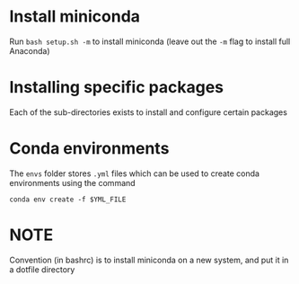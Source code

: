 # Install miniconda

Run `bash setup.sh -m` to install miniconda (leave out the `-m` flag to install full Anaconda)

# Installing specific packages

Each of the sub-directories exists to install and configure certain packages

# Conda environments

The `envs` folder stores `.yml` files which can be used to create conda 
environments using the command 

```
conda env create -f $YML_FILE
```
# NOTE

Convention (in bashrc) is to install miniconda on a new system, and put it in a dotfile directory
